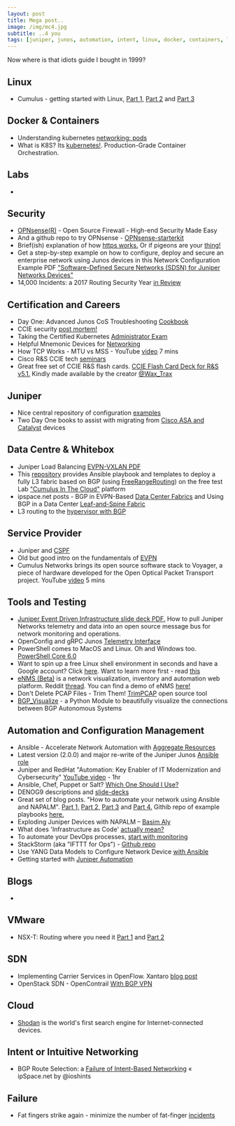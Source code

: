 ```yaml
---
layout: post
title: Mega post..
image: /img/mc4.jpg
subtitle: ..4 you
tags: [juniper, junos, automation, intent, linux, docker, containers, labs, eve-ng, vmware, whitebox, cumulus, cisco, careers, certification, data centre]
---
```

Now where is that idiots guide I bought in 1999?

## Linux

* Cumulus - getting started with Linux, [Part 1,](https://cumulusnetworks.com/blog/linux-basics-part-1/) [Part 2](https://cumulusnetworks.com/blog/linux-basics-part-2/) and [Part 3](https://cumulusnetworks.com/blog/linux-basics-part-3/)

## Docker & Containers

* Understanding kubernetes [networking: pods](https://medium.com/google-cloud/understanding-kubernetes-networking-pods-7117dd28727)
* What is K8S? Its [kubernetes!](https://kubernetes.io/). Production-Grade Container Orchestration.

## Labs

* 

## Security

* [OPNsense(R)](https://opnsense.org/) - Open Source Firewall - High-end Security Made Easy
* And a github repo to try OPNsense - [OPNsense-starterkit](https://github.com/EugenMayer/opnsense-starterkit/blob/master/README.md)
* Brief(ish) explanation of how [https works.](https://dev.to/ruidfigueiredo/briefish-explanation-of-how-https-works) Or if pigeons are your [thing!](https://medium.freecodecamp.org/https-explained-with-carrier-pigeons-7029d2193351)
* Get a step-by-step example on how to configure, deploy and secure an enterprise network using Junos devices in this Network Configuration Example PDF ["Software-Defined Secure Networks (SDSN) for Juniper Networks Devices"](juni.pr/2DIbtxP)
* 14,000 Incidents: a 2017 Routing Security Year [in Review](https://www.manrs.org/2018/01/14000-incidents-a-2017-routing-security-year-in-review/)

## Certification and Careers

* Day One: Advanced Junos CoS Troubleshooting [Cookbook](https://www.juniper.net/us/en/training/jnbooks/day-one/networking-technologies-series/junos-cos-troubleshooting/)
* CCIE security [post mortem!](https://densemode.com/2018/01/14/ccie-security-lab-1-steve-0/)
* Taking the Certified Kubernetes [Administrator Exam](https://medium.com/@KevinHoffman/taking-the-certified-kubernetes-administrator-exam-eeab17d65476)
* Helpful Mnemonic Devices for [Networking](https://networkphil.com/2018/01/16/helpful-mnemonic-devices-for-networking/)
* How TCP Works - MTU vs MSS - YouTube [video](https://www.youtube.com/watch?v=XMcYwr-yJGA&feature=youtu.be) 7 mins
* Cisco R&S CCIE tech [seminars](https://learningnetwork.cisco.com/community/learning_center/ccie-rs-tech-seminars)
* Great free set of CCIE R&S flash cards. [CCIE Flash Card Deck for R&S v5.1.](https://neckercube.com/index.php/2018/01/31/ccie-flash-card-deck-for-rs-v5-1/) Kindly made available by the creator [@Wax_Trax](https://twitter.com/Wax_Trax)


## Juniper

* Nice central repository of configuration [examples](https://www.juniper.net/documentation/en_US/release-independent/nce/information-products/pathway-pages/nce/index.html)
* Two Day One books to assist with migrating from [Cisco ASA and Catalyst](https://www.juniper.net/us/en/training/jnbooks/day-one/fundamentals-series/migrate-cisco-asa-srx-series/) devices

## Data Centre & Whitebox

* Juniper Load Balancing [EVPN-VXLAN PDF](https://www.juniper.net/documentation/en_US/release-independent/solutions/information-products/pathway-pages/lb-evpn-vxlan-tn.pdf)
* This [repository](https://github.com/jpmondet/Fully-Automated-BGP-fabric/blob/master/README.md) provides Ansible playbook and templates to deploy a fully L3 fabric based on BGP (using [FreeRangeRouting](https://github.com/FRRouting/frr)) on the free test Lab ["Cumulus In The Cloud"](https://cumulusnetworks.com/products/cumulus-in-the-cloud/) platform
* ipspace.net posts - BGP in EVPN-Based [Data Center Fabrics](http://www.ipspace.net/Data_Center_BGP/BGP_in_EVPN-Based_Data_Center_Fabrics) and Using BGP in a Data Center [Leaf-and-Spine Fabric](http://www.ipspace.net/Data_Center_BGP)
* L3 routing to the [hypervisor with BGP](https://vincent.bernat.im/en/blog/2018-l3-routing-hypervisor)

## Service Provider

* Juniper and [CSPF](https://netflask.net/jnpr-constrained-shortest-path-first/)
* Old but good intro on the fundamentals of [EVPN](http://packetpushers.net/evpn-introduction-next-generation-l2vpn/)
* Cumulus Networks brings its open source software stack to Voyager, a piece of hardware developed for the Open Optical Packet Transport project. YouTube [video](https://www.youtube.com/watch?v=rgfXdhPDe_c&feature=youtu.be) 5 mins

## Tools and Testing

* [Juniper Event Driven Infrastructure slide deck PDF.](https://www.juniper.net/assets/us/en/local/pdf/nxtwork/automation-and-services-introduction-to-j-edi-the-juniper-event-driven-Infrastructure.pdf) How to pull Juniper Networks telemetry and data into an open source message bus for network monitoring and operations.
* OpenConfig and gRPC Junos [Telemetry Interface](https://forums.juniper.net/t5/Automation/OpenConfig-and-gRPC-Junos-Telemetry-Interface/ta-p/316090)
* PowerShell comes to MacOS and Linux. Oh and Windows too. [PowerShell Core 6.0](https://www.theregister.co.uk/2018/01/12/powershell_macos_linux/)
* Want to spin up a free Linux shell environment in seconds and have a Google account? Click [here](https://console.cloud.google.com/cloudshell/editor?pli=1&supportedpurview=project&shellonly=true). Want to learn more first - read [this](https://medium.com/google-cloud/google-cloud-shell-the-free-playground-b5ab4793224)
* [eNMS (Beta)](https://github.com/afourmy/eNMS/blob/master/README.md) is a network visualization, inventory and automation web platform. Reddit [thread](https://www.reddit.com/r/networking/comments/7qdloz/enms_a_vendoragnostic_nms_for_carriergrade/?st=JCF5KEOM&sh=94dcca66). You can find a demo of eNMS [here!](http://afourmy.pythonanywhere.com/dashboard)
* Don't Delete PCAP Files - Trim Them! [TrimPCAP](https://www.netresec.com/?page=Blog&month=2017-12&post=Don%27t-Delete-PCAP-Files---Trim-Them) open source tool
* [BGP_Visualize](https://github.com/TheNetworker/visualize_bgp_asns/blob/master/Readme.md) - a Python Module to beautifully visualize the connections between BGP Autonomous Systems

## Automation and Configuration Management

* Ansible - Accelerate Network Automation with [Aggregate Resources](https://www.ansible.com/blog/accelerate-ansible-networking-aggregate-resources)
* Latest version (2.0.0) and major re-write of the Juniper Junos [Ansible role](https://github.com/Juniper/ansible-junos-stdlib/releases/tag/2.0.0)
* Juniper and RedHat "Automation: Key Enabler of IT Modernization and Cybersecurity" [YouTube video](https://www.youtube.com/watch?v=cYHjT91Ojvg) - 1hr
* Ansible, Chef, Puppet or Salt? [Which One Should I Use?](https://blog.ipspace.net/2018/01/ansible-chef-puppet-or-salt-which-one.html?m=1)
* DENOG9 descriptions and [slide-decks](http://www.denog.de/de/meetings/denog9/agenda.html#netlab)
* Great set of blog posts. "How to automate your network using Ansible and NAPALM". [Part 1,](https://www.agileintegratedsolutions.com/how-to-automate-your-network-using-ansible-and-napalm-part-1/) [Part 2,](https://www.agileintegratedsolutions.com/how-to-automate-your-network-using-ansible-and-napalm-part-2/) [Part 3](https://www.agileintegratedsolutions.com/how-to-automate-your-network-using-ansible-and-napalm-part-3/) and [Part 4.](https://www.agileintegratedsolutions.com/how-to-automate-your-network-using-ansible-and-napalm-part-4/) Githib repo of example playbooks [here.](https://github.com/kokasha/NetAutomationExamples/tree/master/Internet%20Service)
* Exploding Juniper Devices with NAPALM – [Basim Aly](https://basimaly.wordpress.com/2018/01/08/exploding-juniper-devices-with-napalm/)
* What does 'Infrastructure as Code' [actually mean?](https://www.packtpub.com/books/content/what-does-infrastructure-code-actually-mean)
* To automate your DevOps processes, [start with monitoring](https://techbeacon.com/automate-your-devops-processes-start-monitoring)
* StackStorm (aka "IFTTT for Ops") - [Github repo](https://github.com/StackStorm/st2)
* Use YANG Data Models to Configure Network Device [with Ansible](https://blog.ipspace.net/2018/01/use-yang-data-models-to-configure.html?m=1)
* Getting started with [Juniper Automation](https://www.linkedin.com/pulse/getting-started-juniper-automation-jncip-sp-dc-ent-sec/)


## Blogs

* 

## VMware

* NSX-T: Routing where you need it [Part 1](https://blogs.vmware.com/networkvirtualization/2017/09/nsx-t-routing-where-you-need-it.html/) and [Part 2](https://blogs.vmware.com/networkvirtualization/2018/01/nsx-t-routing-part-2.html/)

## SDN

* Implementing Carrier Services in OpenFlow. Xantaro [blog post](https://www.xantaro.net/en/tech-blogs/implementing-carrier-services-openflow/)
* OpenStack SDN - OpenContrail [With BGP VPN](https://networkop.co.uk/blog/2018/01/02/os-contrail/)

## Cloud

* [Shodan](https://www.shodan.io/) is the world's first search engine for Internet-connected devices.

## Intent or Intuitive Networking

* BGP Route Selection: a [Failure of Intent-Based Networking](http://blog.ipspace.net/2018/01/bgp-route-selection-failure-of-intent.html) « ipSpace.net by @ioshints

## Failure

* Fat fingers strike again - minimize the number of fat-finger [incidents](http://blog.ipspace.net/2018/01/fat-fingers-strike-again.html?m=1)